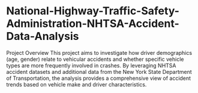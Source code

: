 # National-Highway-Traffic-Safety-Administration-NHTSA-Accident-Data-Analysis
Project Overview
This project aims to investigate how driver demographics (age, gender) relate to vehicular accidents and whether specific vehicle types are more frequently involved in crashes. By leveraging NHTSA accident datasets and additional data from the New York State Department of Transportation, the analysis provides a comprehensive view of accident trends based on vehicle make and driver characteristics.
